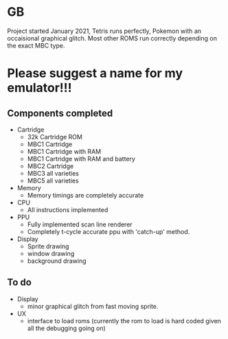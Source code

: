 # GB
Project started January 2021, Tetris runs perfectly, Pokemon with an occaisional graphical glitch. Most other ROMS run correctly depending on the exact MBC type.

# Please suggest a name for my emulator!!!

## Components completed
* Cartridge
  + 32k Cartridge ROM
  + MBC1 Cartridge
  + MBC1 Cartridge with RAM
  + MBC1 Cartridge with RAM and battery
  + MBC2 Cartridge
  + MBC3 all varieties
  + MBC5 all varieties
* Memory
   + Memory timings are completely accurate
* CPU
  + All instructions implemented
* PPU
  + Fully implemented scan line renderer
  + Completely t-cycle accurate ppu with 'catch-up' method.
* Display
  + Sprite drawing
  + window drawing
  + background drawing
  
## To do
* Display
  + minor graphical glitch from fast moving sprite.
* UX
  + interface to load roms (currently the rom to load is hard coded given all the debugging going on)

